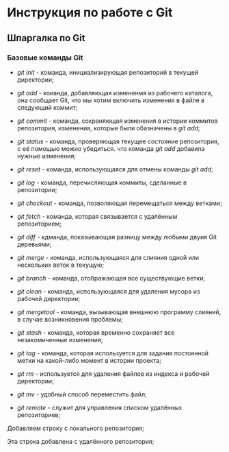 # Инструкция по работе с Git

## Шпаргалка по Git

### Базовые команды Git

* *git init* - команда, инициализирующая репозиторий в текущей директории;
* *git add* - коианда, добавляющая измененмя из рабочего каталога, она сообщает Git, что мы хотим включить изменения в файле в следующий коммит;
* *git commit* - команда, сохраняющая изменения в истории коммитов репозитория, изменения, которые были обазначены в *git add*;
* *git status* - команда, проверяющая текущее состояние репозитория, с её помощью можно убедиться. что команда *git add* добавила нужные изменения;
* *git reset* - команда, использующаяся для отмены команды *git add*;
* *git log* - команда, перечисляющая коммиты, сделанные в репозитории;
* *git checkout* - команда, позволяющая перемещаться между ветками;
* *git fetch* - команда, которая связывается с удалённым репозиторием;

* *git diff* - кдманда, показывающая разницу между любыми двуия Git деревьями;
* *git merge* - команда, использующаяся для слияния одной или нескольких веток в текущую;

* *git branch* - команда, отображающая все существующие ветки;

* *git clean* - команда, использующаяся для удаления мусора из рабочей директории;

* *git mergetool* - команда, вызывающая внешнюю программу слияний, в случае возникновения проблемы;

* *git stash* - команда, которая временно сохраняет все незакомиченные изменения;

* *git tag* - команда, которая используется для задания постоянной метки на какой-либо момент в истории проекта;

* *git rm* - используется для удаления файлов из индекса и рабочей директории;
* *git mv* - удобный способ переместить файл;

* *git remote* - служит для управления списком удалённых репозиториев;

Добавляем строку с локального репозитория;

Эта строка добавлена с удалённого репозитория;
